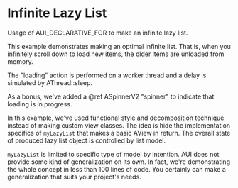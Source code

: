 # Infinite Lazy List

<!-- aui:example ui -->
Usage of AUI_DECLARATIVE_FOR to make an infinite lazy list.

This example demonstrates making an optimal infinite list. That is, when you infinitely scroll down to load new items,
the older items are unloaded from memory.

The "loading" action is performed on a worker thread and a delay is simulated by AThread::sleep.

As a bonus, we've added a @ref ASpinnerV2 "spinner" to indicate that loading is in progress.

In this example, we've used functional style and decomposition technique instead of making custom view classes. The idea
is hide the implementation specifics of `myLazyList` that makes a basic AView in return. The overall state of produced
lazy list object is controlled by list model.

`myLazyList` is limited to specific type of model by intention. AUI does not provide some kind of generalization on its
own. In fact, we're demonstrating the whole concept in less than 100 lines of code. You certainly can make a
generalization that suits your project's needs.
